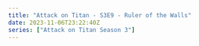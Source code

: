 ```yaml
---
title: "Attack on Titan - S3E9 - Ruler of the Walls"
date: 2023-11-06T23:22:40Z
series: ["Attack on Titan Season 3"]
---
```



<mux-player stream-type="on-demand"
  src="https://kp3d-my.sharepoint.com/personal/ryoo_kp3d_onmicrosoft_com/_layouts/15/download.aspx?share=EZdBVSLQ3eFBoAn_PVTqtYQB2jFbsJTX6mvh3Nsv_pXt6A" prefer-playback="mse" controls>
  </mux-player>
  
  
  <script src="https://cdn.jsdelivr.net/npm/@mux/mux-player"></script>
  
 <script type="application/ld+json">
 {
  "@context": "https://schema.org/",
  "@type": "VideoObject",
  "name": "Attack on Titan - S3E9 - Ruler of the Walls",
  "contentUrl": "https://stream.mux.com/p02N401AbHxHGZZDU1mR8hOITHeIUCC00zbZFYD00Wdss018.m3u8",
  "thumbnailUrl": "https://www.themoviedb.org/t/p/original/rstHtpbEIoHnmxvsbNH7UlEPeEP.jpg?width=314&fit_mode=preserve&time=25",
  "uploadDate": "2023-11-06T23:22:40Z",
}

</script>

